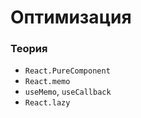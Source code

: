 # Оптимизация

<!-- xxxxxxxxxxxxxxxxxxxxxxxxxxxxxxxxxxxxxxxxxxxxxxxxxxxxxxx -->
### Теория
<!-- xxxxxxxxxxxxxxxxxxxxxxxxxxxxxxxxxxxxxxxxxxxxxxxxxxxxxxx -->
- `React.PureComponent`
- `React.memo`
- `useMemo`, `useCallback`
- `React.lazy`
